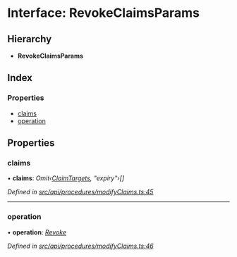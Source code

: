 # Interface: RevokeClaimsParams

## Hierarchy

* **RevokeClaimsParams**

## Index

### Properties

* [claims](api_procedures.revokeclaimsparams.md#claims)
* [operation](api_procedures.revokeclaimsparams.md#operation)

## Properties

###  claims

• **claims**: *Omit‹[ClaimTargets](types.claimtargets.md), "expiry"›[]*

*Defined in [src/api/procedures/modifyClaims.ts:45](https://github.com/PolymathNetwork/polymesh-sdk/blob/73feada/src/api/procedures/modifyClaims.ts#L45)*

___

###  operation

• **operation**: *[Revoke](../enums/types.claimoperation.md#revoke)*

*Defined in [src/api/procedures/modifyClaims.ts:46](https://github.com/PolymathNetwork/polymesh-sdk/blob/73feada/src/api/procedures/modifyClaims.ts#L46)*
